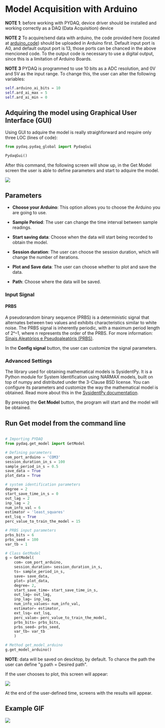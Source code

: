 # Model Acquisition with Arduino

**NOTE 1**: before working with PYDAQ, device driver should be installed and working correctly as a DAQ (Data Acquisition) device

**NOTE 2** To acquire/send data with arduino, the code provided here (located at [arduino_code](https://github.com/samirmartins/pydaq/tree/main/pydaq/arduino_code)) 
should be uploaded in Arduino first. Default input port is A0, and default output port is 13, those ports can be chanced in the above mencioned code. To the output code is necessary to use a digital output, since this is a limitation of Arduino Boards.

**NOTE 3** PYDAQ is programmed to use 10 bits as a ADC resolution, and 0V and 5V as the input range.
To change this, the user can alter the following variables:

```python
self.arduino_ai_bits = 10
self.ard_ai_max = 5
self.ard_ai_min = 0
```

## Adquiring the model using Graphical User Interface (GUI)

Using GUI to adquire the model is really straighforward and require only three LOC (lines of code):

```python
from pydaq.pydaq_global import PydaqGui

PydaqGui()
```
After this command, the following screen will show up, in the Get Model screen the user is able to define parameters and start to adquire the model.

![](img/get_model_arduino.PNG)

## Parameters

 - **Choose your Arduino**: This option allows you to choose the Arduino you are going to use.

 - **Sample Period**: The user can change the time interval between sample readings.

 - **Start saving data**: Choose when the data will start being recorded to obtain the model.

 - **Session duration**: The user can choose the session duration, which will change the number of iterations.

 - **Plot and Save data**: The user can choose whether to plot and save the data.

 - **Path**: Choose where the data will be saved.

### Input Signal
#### PRBS
A pseudorandom binary sequence (PRBS) is a deterministic signal that alternates between two values and exhibits characteristics similar to white noise. The PRBS signal is inherently periodic, with a maximum period length of 2ⁿ–1, where n represents the order of the PRBS.
For more information: [Sinais Aleatórios e Pseudoaleatóris (PRBS)](https://youtu.be/cz27YRE7uEk?si=YSt82oJ8eTB8crJy).

In the **Config signal** button, the user can customize the signal parameters.

### Advanced Settings
The library used for obtaining mathematical models is SysidentPy. It is a Python module for System Identification using NARMAX models, built on top of numpy and distributed under the 3-Clause BSD license. You can configure its parameters and customize the way the mathematical model is obtained. Read more about this in the [SysidentPy documentation](https://sysidentpy.org/).

By pressing the **Get Model** button, the program will start and the model will be obtained.

## Run Get model from the command line
```python

# Importing PYDAQ
from pydaq.get_model import GetModel

# Defining parameters
com_port_arduino = 'COM3'
session_duration_in_s = 100
sample_period_in_s = 0.5
save_data = True
plot_data = True

# system identification parameters
degree = 2
start_save_time_in_s = 0
out_lag = 2
inp_lag = 2
num_info_val = 6
estimator = 'least_squares'
ext_lsq = True
perc_value_to_train_the_model = 15

# PRBS input parameters
prbs_bits = 6
prbs_seed = 100
var_tb = 1

# Class GetModel
g = GetModel(
    com= com_port_arduino,
    session_duration= session_duration_in_s,
    ts= sample_period_in_s,
    save= save_data,
    plot= plot_data,
    degree= 2,
    start_save_time= start_save_time_in_s,
    out_lag= out_lag,
    inp_lag= inp_lag,
    num_info_values= num_info_val,
    estimator= estimator,
    ext_lsq= ext_lsq,
    perc_value= perc_value_to_train_the_model,
    prbs_bits= prbs_bits,
    prbs_seed= prbs_seed,
    var_tb= var_tb
    )

# Method get_model_arduino
g.get_model_arduino()

```
**NOTE**: data will be saved on descktop, by default. To chance the path the user can define "g.path = Desired path".

If the user chooses to plot, this screen will appear:

![](img/get_model_arduino_signal.PNG)

At the end of the user-defined time, screens with the results will appear.

## Example GIF

![](img/getmodel_arduino_gif.gif)
